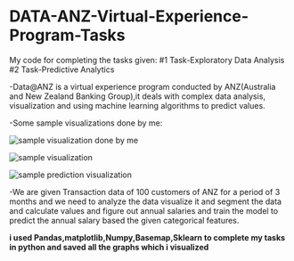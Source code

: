 # DATA-ANZ-Virtual-Experience-Program-Tasks
My code for completing the tasks given:
#1 Task-Exploratory Data Analysis
#2 Task-Predictive Analytics

-Data@ANZ is a virtual experience program conducted by ANZ(Australia and New Zealand Banking Group),it deals with complex data analysis, visualization and using machine learning algorithms to predict values.

-Some sample visualizations done by me:

![sample visualization done by me](https://github.com/vivekboss99/DATA-ANZ-Virtual-Experience-Program-Tasks/blob/master/Task1/merchant_tran.png)

![sample visualization](https://github.com/vivekboss99/DATA-ANZ-Virtual-Experience-Program-Tasks/blob/master/Task1/tot_cus_age.png)

![sample prediction visualization](https://github.com/vivekboss99/DATA-ANZ-Virtual-Experience-Program-Tasks/blob/master/Task2/avg_sal_age.png)


-We are given Transaction data of 100 customers of ANZ for a period of 3 months and we need to analyze the data visualize it and segment the data and calculate values and figure out annual salaries and train the model to predict the annual salary based the given categorical features.

__i used Pandas,matplotlib,Numpy,Basemap,Sklearn to complete my tasks in python and saved all the graphs which i visualized__
